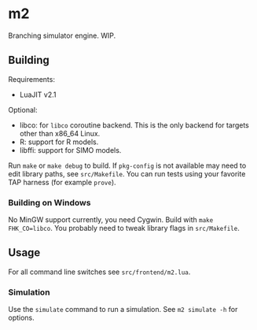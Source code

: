 m2
===
Branching simulator engine. WIP.

Building
--------

Requirements:
* LuaJIT v2.1   

Optional:
* libco: for `libco` coroutine backend. This is the only backend for targets other than x86_64 Linux.
* R: support for R models.
* libffi: support for SIMO models.

Run `make` or `make debug` to build.
If `pkg-config` is not available may need to edit library paths, see `src/Makefile`.
You can run tests using your favorite TAP harness (for example `prove`).

### Building on Windows

No MinGW support currently, you need Cygwin. Build with
`make FHK_CO=libco`. You probably need to tweak library flags in `src/Makefile`.

Usage
-------
For all command line switches see `src/frontend/m2.lua`.

### Simulation
Use the `simulate` command to run a simulation. See `m2 simulate -h` for options.